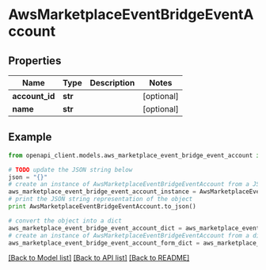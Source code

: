 # AwsMarketplaceEventBridgeEventAccount


## Properties
Name | Type | Description | Notes
------------ | ------------- | ------------- | -------------
**account_id** | **str** |  | [optional] 
**name** | **str** |  | [optional] 

## Example

```python
from openapi_client.models.aws_marketplace_event_bridge_event_account import AwsMarketplaceEventBridgeEventAccount

# TODO update the JSON string below
json = "{}"
# create an instance of AwsMarketplaceEventBridgeEventAccount from a JSON string
aws_marketplace_event_bridge_event_account_instance = AwsMarketplaceEventBridgeEventAccount.from_json(json)
# print the JSON string representation of the object
print AwsMarketplaceEventBridgeEventAccount.to_json()

# convert the object into a dict
aws_marketplace_event_bridge_event_account_dict = aws_marketplace_event_bridge_event_account_instance.to_dict()
# create an instance of AwsMarketplaceEventBridgeEventAccount from a dict
aws_marketplace_event_bridge_event_account_form_dict = aws_marketplace_event_bridge_event_account.from_dict(aws_marketplace_event_bridge_event_account_dict)
```
[[Back to Model list]](../README.md#documentation-for-models) [[Back to API list]](../README.md#documentation-for-api-endpoints) [[Back to README]](../README.md)


